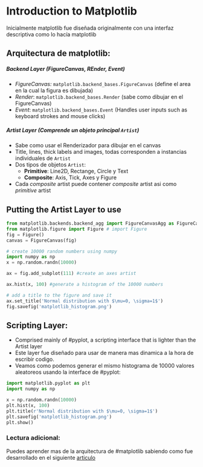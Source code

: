 # Introduction to Matplotlib
Inicialmente matplotlib fue diseñada originalmente con una interfaz descriptiva como lo hacía matplotlib

## Arquitectura  de matplotlib:
##### Backend Layer (FigureCanvas, REnder, Event)
- _FigureCanvas:_ `matplotlib.backend_bases.FigureCanvas` (define el area en la cual la figura es dibujada)
- _Render_: `matplotlib.backend_bases.Render` (sabe como dibujar en el FigureCanvas)
- _Event_: `matplotlib.backend_bases.Event` (Handles user inputs such as keyboard strokes and mouse clicks)
##### Artist Layer (Comprende un objeto principal `Artist`)
- Sabe como usar el Renderizador para dibujar en el canvas
- Title, lines, thick labels and images, todas corresponden a instancias individuales de `Artist`
- Dos tipos de objetos `Artist`:
	- __Primitive__: Line2D, Rectange, Circle y Text
	- __Composite__: Axis, Tick, Axes y Figure
- Cada _composite_ artist puede contener _composite_ artist asi como _primitive_ artist
## Putting the Artist Layer to use
```python
from matplotlib.backends.backend_agg import FigureCanvasAgg as FigureCanvas # imort FigureCanvas
from matplotlib.figure import Figure # import Figure
fig = Figure()
canvas = FigureCanvas(fig)

# create 10000 random numbers using numpy 
import numpy as np
x = np.random.randn(10000)

ax = fig.add_subplot(111) #create an axes artist

ax.hist(x, 100) #generate a histogram of the 10000 numbers

# add a title to the figure and save it
ax.set_title('Normal distribution with $\mu=0, \sigma=1$')
fig.savefig('matplotlib_histogram.png')
```

## Scripting Layer:
- Comprised mainly of #pyplot, a scripting interface that is lighter than the Artist layer
- Este layer fue diseñado para usar de manera mas dinamica a la hora de escribir codigo.
- Veamos como podemos generar el mismo histograma de 10000 valores aleatoreos usando la interface de #pyplot:

```python
import matplotlib.pyplot as plt
import numpy as np

x = np.random.randn(10000)
plt.hist(x, 100)
plt.title(r'Normal distribution with $\mu=0, \sigma=1$')
plt.savefig('matplotlib_histogram.png')
plt.show()
```

### Lectura adicional:
Puedes aprender mas de la arquitectura de #matplotlib sabiendo como fue desarrollado en el siguiente [articulo](http://aosabook.org/en/matplotlib.html)
